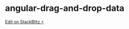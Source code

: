 # angular-drag-and-drop-data

[Edit on StackBlitz ⚡️](https://stackblitz.com/edit/angular-drag-and-drop-data)